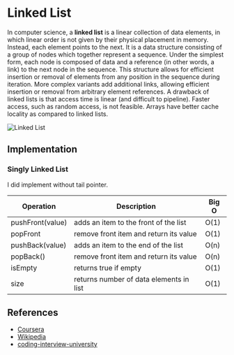 # Linked List

In computer science, a **linked list** is a linear collection of data elements, in which linear order is not given by their physical placement in memory. Instead, each element points to the next. It is a data structure consisting of a group of nodes which together represent a sequence. Under the simplest form, each node is composed of data and a reference (in other words, a link) to the next node in the sequence. This structure allows for efficient insertion or removal of elements from any position in the sequence during iteration. More complex variants add additional links, allowing efficient insertion or removal from arbitrary element references. A drawback of linked lists is that access time is linear (and difficult to pipeline). Faster access, such as random access, is not feasible. Arrays have better cache locality as compared to linked lists.

![Linked List](https://upload.wikimedia.org/wikipedia/commons/6/6d/Singly-linked-list.svg)

## Implementation

### Singly Linked List

I did implement without tail pointer.

| Operation        | Description                             | Big O |
| ---------------- | --------------------------------------- | ----- |
| pushFront(value) | adds an item to the front of the list   | O(1)  |
| popFront         | remove front item and return its value  | O(1)  |
| pushBack(value)  | adds an item to the end of the list     | O(n)  |
| popBack()        | remove front item and return its value  | O(n)  |
| isEmpty          | returns true if empty                   | O(1)  |
| size             | returns number of data elements in list | O(1)  |

## References

- [Coursera][1]
- [Wikipedia][2]
- [coding-interview-university][3]

[1]: https://www.coursera.org/lecture/data-structures/singly-linked-lists-kHhgK
[2]: https://en.wikipedia.org/wiki/Linked_list
[3]: https://github.com/jwasham/coding-interview-university#linked-lists
